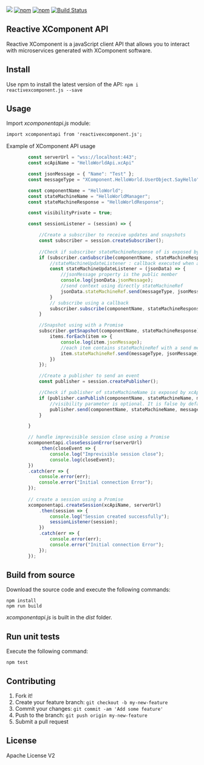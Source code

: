 [![](http://slack.xcomponent.com/badge.svg)](http://slack.xcomponent.com/)
[![npm](https://img.shields.io/npm/v/reactivexcomponent.js.svg)](https://www.npmjs.com/package/reactivexcomponent.js)
[![npm](https://img.shields.io/npm/dt/reactivexcomponent.js.svg)](https://www.npmjs.com/package/reactivexcomponent.js)
[![Build Status](https://travis-ci.org/xcomponent/ReactiveXComponent.js.svg?branch=master)](https://travis-ci.org/xcomponent/ReactiveXComponent.js)

## Reactive XComponent API
Reactive XComponent is a javaScript client API that allows you to interact with microservices generated with XComponent software.

## Install
Use npm to install the latest version of the API:
``` npm i reactivexcomponent.js --save ```

## Usage
Import *xcomponentapi.js* module:
```html
import xcomponentapi from 'reactivexcomponent.js';
```

Example of XComponent API usage
```js
        const serverUrl = "wss://localhost:443";
        const xcApiName = "HelloWorldApi.xcApi"

        const jsonMessage = { "Name": "Test" };
        const messageType = "XComponent.HelloWorld.UserObject.SayHello";

        const componentName = "HelloWorld";
        const stateMachineName = "HelloWorldManager";
        const stateMachineResponse = "HelloWorldResponse";

        const visibilityPrivate = true;

        const sessionListener = (session) => {

            //Create a subscriber to receive updates and snapshots
            const subscriber = session.createSubscriber();
            
            //Check if subscriber stateMachineResponse of is exposed by xcApi
            if (subscriber.canSubscribe(componentName, stateMachineResponse)) {
                //stateMachineUpdateListener : callback executed when a message is received by the subscribed stateMachine
                const stateMachineUpdateListener = (jsonData) => {
                    //jsonMessage property is the public member
                    console.log(jsonData.jsonMessage);
                    //send context using directly stateMachineRef
                    jsonData.stateMachineRef.send(messageType, jsonMessage);
                }       
                // subscribe using a callback                
                subscriber.subscribe(componentName, stateMachineResponse, stateMachineUpdateListener);  
            }

            //Snapshot using with a Promise
            subscriber.getSnapshot(componentName, stateMachineResponse).then(items => {
                items.forEach(item => {
                    console.log(item.jsonMessage);
                    //each item contains stateMachineRef with a send method to publish an event to an instance                    
                    item.stateMachineRef.send(messageType, jsonMessage);
                })
            });

            //Create a publisher to send an event
            const publisher = session.createPublisher(); 

            //Check if publisher of stateMachineName is exposed by xcApi
            if (publisher.canPublish(componentName, stateMachineName, messageType1)) {
                //visibility parameter is optional. It is false by default.
                publisher.send(componentName, stateMachineName, messageType1, jsonMessage, visibilityPrivate);
            } 

        }

        // handle imprevisible session close using a Promise
        xcomponentapi.closeSessionError(serverUrl)
            .then(closeEvent => {
                console.log("Imprevisible session close");        
                console.log(closeEvent);
        })
        .catch(err => {
            console.error(err);
            console.error("Initial connection Error");
        });
        
        // create a session using a Promise
        xcomponentapi.createSession(xcApiName, serverUrl)
            .then(session => {
                console.log("Session created successfully");                        
                sessionListener(session);
            })
            .catch(err => {
                console.error(err);
                console.error("Initial connection Error");
            });
        });        

```

## Build from source
Download the source code and execute the following commands:
``` 
npm install
npm run build    
```
*xcomponentapi.js* is built in the *dist* folder. 

## Run unit tests
Execute the following command:
``` 
npm test        
```

## Contributing
1. Fork it!
2. Create your feature branch: `git checkout -b my-new-feature`
3. Commit your changes: `git commit -am 'Add some feature'`
4. Push to the branch: `git push origin my-new-feature`
5. Submit a pull request

## License
Apache License V2

